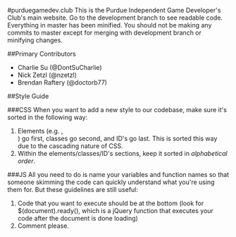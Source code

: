 #purduegamedev.club
This is the Purdue Independent Game Developer's Club's main website. Go to the development branch to see readable code. Everything in master has been minified. You should not be making any commits to master except for merging with development branch or minifying changes.

##Primary Contributors
* Charlie Su (@DontSuCharlie)
* Nick Zetzl (@nzetzl)
* Brendan Raftery (@doctorb77)

##Style Guide

###CSS
When you want to add a new style to our codebase, make sure it's sorted in the following way:

1. Elements (e.g. <a>, <div>) go first, classes go second, and ID's go last. This is sorted this way due to the cascading nature of CSS.
2. Within the elements/classes/ID's sections, keep it sorted in *alphabetical order*.

###JS
All you need to do is name your variables and function names so that someone skimming the code can quickly understand what you're using them for. But these guidelines are still useful:

1. Code that you want to execute should be at the bottom (look for $(document).ready(), which is a jQuery function that executes your code after the document is done loading)
2. Comment please.